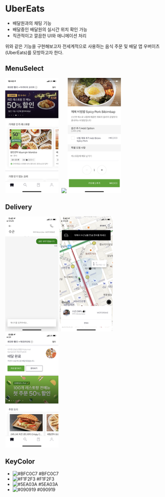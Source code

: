 
# UberEats
- 배달원과의 채팅 기능
- 배달중인 배달원의 실시간 위치 확인 가능
- 직관적이고 깔끔한 UI와 애니메이션 처리

위와 같은 기능을 구현해보고자 전세계적으로 사용하는 음식 주문 및 배달 앱 우버이츠(UberEats)를 모방하고자 한다.


## MenuSelect
<div>
 
<img src="/imges/MainView.png" width="170" style="float: left; margin-right: 10px;"/>
<img src="/imges/SelectMenu.png" width="170">
<img src="/imges/DetailMenu.png" width="170">
</div>

## Delivery
<div>
<img src="/imges/ChattingView.png" width="170">
<img src="/imges/DeliveryMapView.png" width="170">
<img src="/imges/DeliverySecuess.png" width="170">
</div>

## KeyColor
* ![#BFC0C7](https://placehold.it/15/BFC0C7/000000?text=+) #BFC0C7
* ![#F1F2F3](https://placehold.it/15/F1F2F3/000000?text=+) #F1F2F3
* ![#5EA03A](https://placehold.it/15/5EA03A/000000?text=+) #5EA03A
* ![#090919](https://placehold.it/15/090919/000000?text=+) #090919